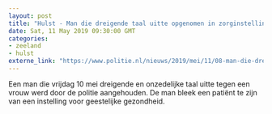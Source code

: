 ```yaml
---
layout: post
title: "Hulst - Man die dreigende taal uitte opgenomen in zorginstelling"
date: Sat, 11 May 2019 09:30:00 GMT
categories: 
- zeeland 
- hulst 
externe_link: "https://www.politie.nl/nieuws/2019/mei/11/08-man-die-dreigende-taal-uitte-opgenomen-in-zorginstelling.html"
---
```


Een man die vrijdag 10 mei dreigende en onzedelijke taal uitte tegen een vrouw werd door de politie aangehouden. De man bleek een patiënt te zijn van een instelling voor geestelijke gezondheid.
